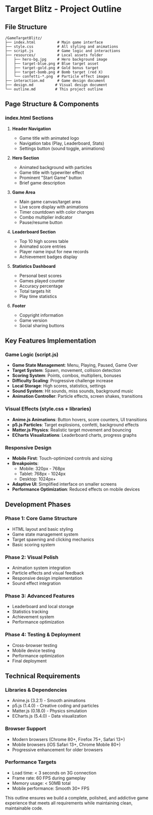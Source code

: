 # Target Blitz - Project Outline

## File Structure
```
/GameTargetBlitz/
├── index.html          # Main game interface
├── style.css           # All styling and animations
├── script.js           # Game logic and interactions
├── resources/          # Local assets folder
│   ├── hero-bg.jpg     # Hero background image
│   ├── target-blue.png # Blue target asset
│   ├── target-gold.png # Gold bonus target
│   ├── target-bomb.png # Bomb target (red X)
│   └── confetti-*.png  # Particle effect images
├── interaction.md      # Game design document
├── design.md          # Visual design document
└── outline.md         # This project outline
```

## Page Structure & Components

### index.html Sections
1. **Header Navigation**
   - Game title with animated logo
   - Navigation tabs (Play, Leaderboard, Stats)
   - Settings button (sound toggle, animations)

2. **Hero Section**
   - Animated background with particles
   - Game title with typewriter effect
   - Prominent "Start Game" button
   - Brief game description

3. **Game Area**
   - Main game canvas/target area
   - Live score display with animations
   - Timer countdown with color changes
   - Combo multiplier indicator
   - Pause/resume button

4. **Leaderboard Section**
   - Top 10 high scores table
   - Animated score entries
   - Player name input for new records
   - Achievement badges display

5. **Statistics Dashboard**
   - Personal best scores
   - Games played counter
   - Accuracy percentage
   - Total targets hit
   - Play time statistics

6. **Footer**
   - Copyright information
   - Game version
   - Social sharing buttons

## Key Features Implementation

### Game Logic (script.js)
- **Game State Management**: Menu, Playing, Paused, Game Over
- **Target System**: Spawn, movement, collision detection
- **Scoring System**: Points, combos, multipliers, bonuses
- **Difficulty Scaling**: Progressive challenge increase
- **Local Storage**: High scores, statistics, settings
- **Sound System**: Hit sounds, miss sounds, background music
- **Animation Controller**: Particle effects, screen shakes, transitions

### Visual Effects (style.css + libraries)
- **Anime.js Animations**: Button hovers, score counters, UI transitions
- **p5.js Particles**: Target explosions, confetti, background effects
- **Matter.js Physics**: Realistic target movement and bouncing
- **ECharts Visualizations**: Leaderboard charts, progress graphs

### Responsive Design
- **Mobile First**: Touch-optimized controls and sizing
- **Breakpoints**: 
  - Mobile: 320px - 768px
  - Tablet: 768px - 1024px  
  - Desktop: 1024px+
- **Adaptive UI**: Simplified interface on smaller screens
- **Performance Optimization**: Reduced effects on mobile devices

## Development Phases

### Phase 1: Core Game Structure
- HTML layout and basic styling
- Game state management system
- Target spawning and clicking mechanics
- Basic scoring system

### Phase 2: Visual Polish
- Animation system integration
- Particle effects and visual feedback
- Responsive design implementation
- Sound effect integration

### Phase 3: Advanced Features
- Leaderboard and local storage
- Statistics tracking
- Achievement system
- Performance optimization

### Phase 4: Testing & Deployment
- Cross-browser testing
- Mobile device testing
- Performance optimization
- Final deployment

## Technical Requirements

### Libraries & Dependencies
- Anime.js (3.2.1) - Smooth animations
- p5.js (1.4.0) - Creative coding and particles
- Matter.js (0.18.0) - Physics simulation
- ECharts.js (5.4.0) - Data visualization

### Browser Support
- Modern browsers (Chrome 80+, Firefox 75+, Safari 13+)
- Mobile browsers (iOS Safari 13+, Chrome Mobile 80+)
- Progressive enhancement for older browsers

### Performance Targets
- Load time: < 3 seconds on 3G connection
- Frame rate: 60 FPS during gameplay
- Memory usage: < 50MB total
- Mobile performance: Smooth 30+ FPS

This outline ensures we build a complete, polished, and addictive game experience that meets all requirements while maintaining clean, maintainable code.